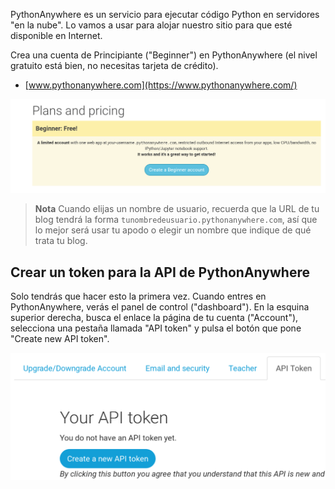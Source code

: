 PythonAnywhere es un servicio para ejecutar código Python en servidores "en la nube". Lo vamos a usar para alojar nuestro sitio para que esté disponible en Internet.

Crea una cuenta de Principiante ("Beginner") en PythonAnywhere (el nivel gratuito está bien, no necesitas tarjeta de crédito).

* [www.pythonanywhere.com](https://www.pythonanywhere.com/)

![La página de inicio de PythonAnywhere con un botón para crear una cuenta de principiante ("Beginner") gratuita](../deploy/images/pythonanywhere_beginner_account_button.png)

> **Nota** Cuando elijas un nombre de usuario, recuerda que la URL de tu blog tendrá la forma `tunombredeusuario.pythonanywhere.com`, así que lo mejor será usar tu apodo o elegir un nombre que indique de qué trata tu blog.

## Crear un token para la API de PythonAnywhere

Solo tendrás que hacer esto la primera vez. Cuando entres en PythonAnywhere, verás el panel de control ("dashboard"). En la esquina superior derecha, busca el enlace la página de tu cuenta ("Account"), selecciona una pestaña llamada "API token" y pulsa el botón que pone "Create new API token".

![La pestaña de "API token" en la página de tu cuenta ("Account")](../deploy/images/pythonanywhere_create_api_token.png)